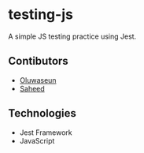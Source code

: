 # testing-js
A simple JS testing practice using Jest.

## Contibutors
- [Oluwaseun](https://github.com/bellom)
- [Saheed](https://github.com/suretrust)


## Technologies

- Jest Framework
- JavaScript
